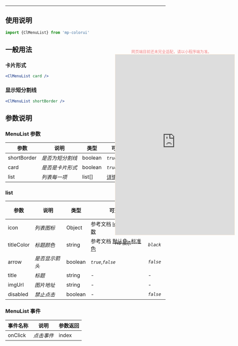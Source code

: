 ****

## 使用说明

```jsx
import {ClMenuList} from 'mp-colorui'
```



## 一般用法

### 卡片形式

```jsx
<ClMenuList card />
```

### 显示短分割线

```jsx
<ClMenuList shortBorder />
```



## 参数说明

### MenuList 参数

| 参数        | 说明             | 类型    | 可选值                           | 默认值    |
| ----------- | ---------------- | ------- | -------------------------------- | --------- |
| shortBorder | *是否为短分割线* | boolean | *`true`*,*`false`*               | *`false`* |
| card        | *是否是卡片形式* | boolean | *`true`*,*`false`*               | *`false`* |
| list        | *列表每一项*     | list[]  | [详情](/layout/menuList?id=list) | []        |

### list

| 参数       | 说明           | 类型    | 可选值                                               | 默认值    |
| ---------- | -------------- | ------- | ---------------------------------------------------- | --------- |
| icon       | *列表图标*     | Object  | 参考文档 [Icon-*Icon* 参数](/base/icon?id=icon-参数) | {}        |
| titleColor | *标题颜色*     | string  | 参考文档 [默认色-标准色](/home/color?id=标准色)      | *`black`* |
| arrow      | *是否显示箭头* | boolean | *`true`*,*`false`*                                   | *`false`* |
| title      | *标题*         | string  | -                                                    | -         |
| imgUrl     | *图片地址*     | string  | -                                                    | -         |
| disabled   | *禁止点击*     | boolean | -                                                    | *`false`* |



### MenuList 事件

| 事件名称 | 说明       | 参数返回 |
| -------- | ---------- | -------- |
| onClick  | *点击事件* | index    |


<div style="position: fixed; right:10px; top: 5%">
<div style="width: 355px; display: flex; flex-wrap: wrap; justify-content: center; align-items: center; font-size: 12px; color: lightcoral">网页端目前还未完全适配，请以小程序端为准。</div>
<iframe style="border: 1px solid antiquewhite" src="https://yinliangdream.github.io/mp-colorui-h5-demo/#/pages/components/menuList/index" height="568" width="375"></iframe>
<div>
		<p>H5 演示</p>
		<div id='qrcode'></div>
	</div>
</div>

<script>
	new Vue({
		el: '#main',
		mounted() {
			setTimeout(() => {
				const id = document.getElementById("qrcode");
				new QRCode(id, {
					text: "https://yinliangdream.github.io/mp-colorui-h5-demo/#/pages/components/menuList/index",
					width: 128,
					height: 128,
					colorDark : "#000000",
					colorLight : "#ffffff",
					correctLevel : QRCode.CorrectLevel.H
				});
			});
		}
	})
</script>
